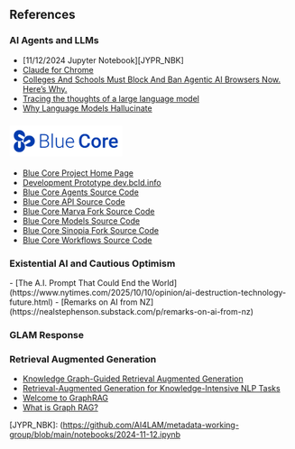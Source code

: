 <h2><i class="bi-patch-question"></i> References</h2>

<h3 id="ai-general"><i class="bi bi-robot"></i> <i class="bi bi-chat-square-dots"></i> AI Agents and LLMs</h3>

- [11/12/2024 Jupyter Notebook][JYPR_NBK]
- [Claude for Chrome](https://www.anthropic.com/news/claude-for-chrome)
- [Colleges And Schools Must Block And Ban Agentic AI Browsers Now. Here’s Why.](https://www.forbes.com/sites/avivalegatt/2025/09/25/colleges-and-schools-must-block-agentic-ai-browsers-now-heres-why/)
- [Tracing the thoughts of a large language model](https://www.anthropic.com/research/tracing-thoughts-language-model)
- [Why Language Models Hallucinate](https://openai.com/index/why-language-models-hallucinate/)

<h3 id="bluecore">
  <i class="bi bi-mic"></i>
  <i class="bi bi-layout-text-window-reverse"></i>
  <i class="bi bi-robot"></i>
  <i class="bi bi-pci-card-network"></i>
  <img src="static/img/blue-core-v1.png" alt="Blue Core Logo" style="width: 200px"> 
</h3>

- [Blue Core Project Home Page](https://bluecore.info/)
- [Development Prototype dev.bcld.info](https://dev.bcld.info)
- [Blue Core Agents Source Code](https://github.com/blue-core-lod/bluecore-agents)
- [Blue Core API Source Code](https://github.com/blue-core-lod/bluecore_api)
- [Blue Core Marva Fork Source Code](https://github.com/blue-core-lod/marva_editor)
- [Blue Core Models Source Code](https://github.com/blue-core-lod/bluecore-models)
- [Blue Core Sinopia Fork Source Code](https://github.com/blue-core-lod/sinopia_editor)
- [Blue Core Workflows Source Code](https://github.com/blue-core-lod/bluecore-workflows)


<h3 id="agi"><i class="bi bi-emoji-dizzy-fill"></i><i class="bi bi-bug-fill"></i><i class="bi bi-battery-charging"></i> Existential AI and Cautious Optimism</h3>
- [The A.I. Prompt That Could End the World](https://www.nytimes.com/2025/10/10/opinion/ai-destruction-technology-future.html)
- [Remarks on AI from NZ](https://nealstephenson.substack.com/p/remarks-on-ai-from-nz)

<h3 id="glam"><i class="bi bi-book"></i><i class="bi bi-arrows-move"></i><i class="bi bi-bookmark-check-fill"></i> GLAM Response</h3>

<h3 id="rag-graph-rag"><i class="bi bi-search"></i> <i class="bi bi-book"></i> Retrieval Augmented Generation</h3>

- [Knowledge Graph-Guided Retrieval Augmented Generation](https://doi.org/10.48550/arXiv.2502.06864)
- [Retrieval-Augmented Generation for Knowledge-Intensive NLP Tasks](https://arxiv.org/abs/2005.11401)
- [Welcome to GraphRAG](https://microsoft.github.io/graphrag/)
- [What is Graph RAG?](https://neo4j.com/blog/genai/what-is-graphrag/)


[JYPR_NBK]: (https://github.com/AI4LAM/metadata-working-group/blob/main/notebooks/2024-11-12.ipynb
